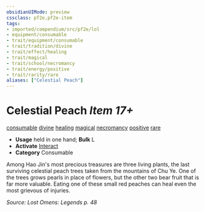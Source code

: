 ```yaml
---
obsidianUIMode: preview
cssclass: pf2e,pf2e-item
tags:
- imported/compendium/src/pf2e/lol
- equipment/consumable
- trait/equipment/consumable
- trait/tradition/divine
- trait/effect/healing
- trait/magical
- trait/school/necromancy
- trait/energy/positive
- trait/rarity/rare
aliases: ["Celestial Peach"]
---
```

# Celestial Peach *Item 17+*  
[consumable](consumable.md)  [divine](divine.md)  [healing](healing.md)  [magical](magical.md)  [necromancy](necromancy.md)  [positive](positive.md)  [rare](rare.md)  

- **Usage** held in one hand; **Bulk** L
- **Activate** [Interact](interact.md)
- **Category** Consumable

Among Hao Jin's most precious treasures are three living plants, the last surviving celestial peach trees taken from the mountains of Chu Ye. One of the trees grows pearls in place of flowers, but the other two bear fruit that is far more valuable. Eating one of these small red peaches can heal even the most grievous of injuries.

*Source: Lost Omens: Legends p. 48*